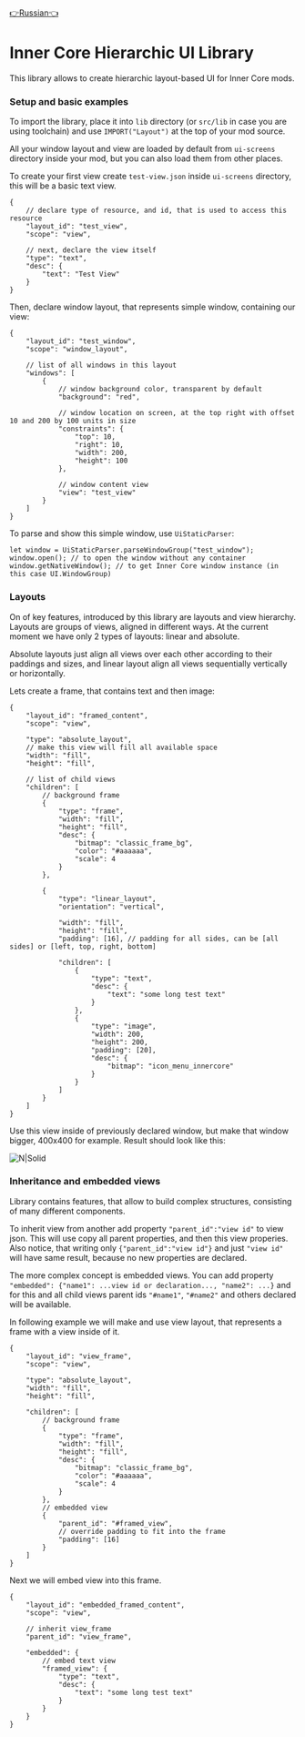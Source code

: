 [👉Russian👈](README.ru.md)

# Inner Core Hierarchic UI Library
This library allows to create hierarchic layout-based UI for Inner Core mods. 

### Setup and basic examples
To import the library, place it into `lib` directory (or `src/lib` in case you are using toolchain) and use `IMPORT("Layout")` at the top of your mod source.

All your window layout and view are loaded by default from `ui-screens` directory inside your mod, but you can also load them from other places.

To create your first view create `test-view.json` inside `ui-screens` directory, this will be a basic text view.

```
{
    // declare type of resource, and id, that is used to access this resource
    "layout_id": "test_view",
    "scope": "view",
    
    // next, declare the view itself
    "type": "text",
    "desc": {
        "text": "Test View"
    }
}
```

Then, declare window layout, that represents simple window, containing our view:

```
{
    "layout_id": "test_window",
    "scope": "window_layout",
    
    // list of all windows in this layout
    "windows": [
        {
            // window background color, transparent by default
            "background": "red",
            
            // window location on screen, at the top right with offset 10 and 200 by 100 units in size
            "constraints": {
                "top": 10,
                "right": 10,
                "width": 200,
                "height": 100
            },
            
            // window content view
            "view": "test_view"
        }
    ]
}
```

To parse and show this simple window, use `UiStaticParser`:
```
let window = UiStaticParser.parseWindowGroup("test_window");
window.open(); // to open the window without any container
window.getNativeWindow(); // to get Inner Core window instance (in this case UI.WindowGroup)
```

### Layouts
On of key features, introduced by this library are layouts and view hierarchy. Layouts are groups of views, aligned in different ways. At the current moment we have only 2 types of layouts: linear and absolute.

Absolute layouts just align all views over each other according to their paddings and sizes, and linear layout align all views sequentially vertically or horizontally.

Lets create a frame, that contains text and then image:
```
{
    "layout_id": "framed_content",
    "scope": "view",
    
    "type": "absolute_layout",
    // make this view will fill all available space
    "width": "fill",
    "height": "fill",
    
    // list of child views
    "children": [
        // background frame
        {
            "type": "frame",
            "width": "fill",
            "height": "fill",
            "desc": {
                "bitmap": "classic_frame_bg",
                "color": "#aaaaaa",
                "scale": 4
            }
        },
        
        {
            "type": "linear_layout",
            "orientation": "vertical",
            
            "width": "fill",
            "height": "fill",
            "padding": [16], // padding for all sides, can be [all sides] or [left, top, right, bottom]
            
            "children": [
                {
                    "type": "text",
                    "desc": {
                        "text": "some long test text"    
                    }
                },
                {
                    "type": "image",
                    "width": 200,
                    "height": 200,
                    "padding": [20],
                    "desc": {
                        "bitmap": "icon_menu_innercore"
                    }
                }
            ]
        }
    ]
}
```

Use this view inside of previously declared window, but make that window bigger, 400x400 for example. Result should look like this:

![N|Solid](https://i.imgur.com/Kc4ZArg.png)


### Inheritance and embedded views
Library contains features, that allow to build complex structures, consisting of many different components.

To inherit view from another add property `"parent_id":"view id"` to view json. This will use copy all parent properties, and then this view properies. Also notice, that writing only `{"parent_id":"view id"}` and just `"view id"` will have same result, because no new properties are declared.

The more complex concept is embedded views. You can add property `"embedded": {"name1": ...view id or declaration..., "name2": ...}` and for this and all child views parent ids `"#name1"`, `"#name2"` and others declared will be available.

In following example we will make and use view layout, that represents a frame with a view inside of it.

```
{
    "layout_id": "view_frame",
    "scope": "view",
    
    "type": "absolute_layout",
    "width": "fill",
    "height": "fill",
    
    "children": [
        // background frame
        {
            "type": "frame",
            "width": "fill",
            "height": "fill",
            "desc": {
                "bitmap": "classic_frame_bg",
                "color": "#aaaaaa",
                "scale": 4
            }
        },
        // embedded view
        {
            "parent_id": "#framed_view",
            // override padding to fit into the frame
            "padding": [16]
        }
    ]
}
```

Next we will embed view into this frame.
```
{
    "layout_id": "embedded_framed_content",
    "scope": "view",
    
    // inherit view_frame
    "parent_id": "view_frame",
    
    "embedded": {
        // embed text view
        "framed_view": {
            "type": "text",
            "desc": {
                "text": "some long test text"    
            }
        }
    }
}
```




